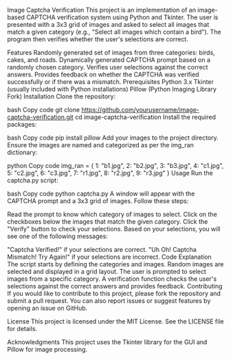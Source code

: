 Image Captcha Verification
This project is an implementation of an image-based CAPTCHA verification system using Python and Tkinter. The user is presented with a 3x3 grid of images and asked to select all images that match a given category (e.g., "Select all images which contain a bird"). The program then verifies whether the user's selections are correct.

Features
Randomly generated set of images from three categories: birds, cakes, and roads.
Dynamically generated CAPTCHA prompt based on a randomly chosen category.
Verifies user selections against the correct answers.
Provides feedback on whether the CAPTCHA was verified successfully or if there was a mismatch.
Prerequisites
Python 3.x
Tkinter (usually included with Python installations)
Pillow (Python Imaging Library Fork)
Installation
Clone the repository:

bash
Copy code
git clone https://github.com/yourusername/image-captcha-verification.git
cd image-captcha-verification
Install the required packages:

bash
Copy code
pip install pillow
Add your images to the project directory. Ensure the images are named and categorized as per the img_ran dictionary:

python
Copy code
img_ran = { 
    1: "b1.jpg", 2: "b2.jpg", 3: "b3.jpg", 
    4: "c1.jpg", 5: "c2.jpg", 6: "c3.jpg", 
    7: "r1.jpg", 8: "r2.jpg", 9: "r3.jpg"
}
Usage
Run the captcha.py script:

bash
Copy code
python captcha.py
A window will appear with the CAPTCHA prompt and a 3x3 grid of images. Follow these steps:

Read the prompt to know which category of images to select.
Click on the checkboxes below the images that match the given category.
Click the "Verify" button to check your selections.
Based on your selections, you will see one of the following messages:

"Captcha Verified!" if your selections are correct.
"Uh Oh! Captcha Mismatch! Try Again!" if your selections are incorrect.
Code Explanation
The script starts by defining the categories and images.
Random images are selected and displayed in a grid layout.
The user is prompted to select images from a specific category.
A verification function checks the user's selections against the correct answers and provides feedback.
Contributing
If you would like to contribute to this project, please fork the repository and submit a pull request. You can also report issues or suggest features by opening an issue on GitHub.

License
This project is licensed under the MIT License. See the LICENSE file for details.

Acknowledgments
This project uses the Tkinter library for the GUI and Pillow for image processing.
